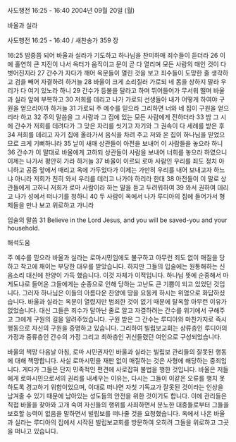 사도행전 16:25 - 16:40 
2004년 09월 20일 (월)

바울과 실라



사도행전 16:25 - 16:40 / 새찬송가 359 장


16:25 밤중쯤 되어 바울과 실라가 기도하고 하나님을 찬미하매 죄수들이 듣더라 26 이에 홀연히 큰 지진이 나서 옥터가 움직이고 문이 곧 다 열리며 모든 사람의 매인 것이 다 벗어진지라 27 간수가 자다가 깨어 옥문들이 열린 것을 보고 죄수들이 도망한 줄 생각하고 검을 빼어 자결하려 하거늘 28 바울이 크게 소리질러 가로되 네 몸을 상하지 말라 우리가 다 여기 있노라 하니 29 간수가 등불을 달라고 하며 뛰어들어가 무서워 떨며 바울과 실라 앞에 부복하고 30 저희를 데리고 나가 가로되 선생들아 내가 어떻게 하여야 구원을 얻으리이까 하거늘 31 가로되 주 예수를 믿으라 그리하면 너와 네 집이 구원을 얻으리라 하고 32 주의 말씀을 그 사람과 그 집에 있는 모든 사람에게 전하더라 33 밤 그 시에 간수가 저희를 데려다가 그 맞은 자리를 씻기고 자기와 그 권속이 다 세례를 받은 후 34 저희를 데리고 자기 집에 올라가서 음식을 차려 주고 저와 온 집이 하나님을 믿었으므로 크게 기뻐하니라 35 날이 새매 상관들이 아전을 보내어 이 사람들을 놓으라 하니 36 간수가 이 말대로 바울에게 고하되 상관들이 사람을 보내어 너희를 놓으라 하였으니 이제는 나가서 평안히 가라 하거늘 37 바울이 이르되 로마 사람인 우리를 죄도 정치 아니하고 공중 앞에서 때리고 옥에 가두었다가 이제는 가만히 우리를 내어 보내고자 하느냐 아니라 저희가 친히 와서 우리를 데리고 나가야 하리라 한대 38 아전들이 이 말로 상관들에게 고하니 저희가 로마 사람이라 하는 말을 듣고 두려워하여 39 와서 권하여 데리고 나가 성에서 떠나기를 청하니 40 두 사람이 옥에서 나가 루디아의 집에 들어가서 형제들을 만나 보고 위로하고 가니라 

입술의 말씀
31 Believe in the Lord Jesus, and you will be saved-you and your household.

해석도움





주 예수를 믿으라
바울과 실라는 로마시민임에도 불구하고 아무런 죄도 없이 매질을 당하고 착고에 채이는 부당한 대우를 받았습니다. 하지만 그들의 입술에는 원통해하는 신음소리 대신에 찬양이 가득 했습니다. 이것 자체가 이적입니다. 하나님 뜻에 순종해서 마게도냐로 들어온 그들에게는 순종으로 인해 당하는 고난도 큰 기쁨이 되고 있었던 것입니다. 그러자 하나님은 이들의 아름다운 찬양에 땅을 요동케 하시는 위엄으로 화답하셨습니다. 바울과 실라는 옥문이 열렸지만 범죄한 것이 없기 때문에 탈옥할 아무런 이유가 없었습니다. 대신 그들은 죄수가 달아난 줄로 알고 자결하려는 간수를 위기에서 구해주고 그에게 구원의 길을 알려주었습니다. 구원 받은 그 간수는 루디아와 마찬가지로 즉시 행동으로 자신의 구원을 증명하고 있습니다. 그리하여 빌립보교회는 상류층인 루디아의 가정과 중류층인 간수의 가정 그리고 최하층인 귀신들렸던 여인으로 구성되었습니다. 

바울의 책망
다음날 아침, 로마 시민권자인 바울과 실라는 빌립보 관리들의 잘못된 행동에 대해 책망합니다. 사실 로마시민을 재판 없이 매질하는 것은 사형에 해당하는 중죄입니다. 게다가 그들은 단지 민족적인 편견에 사로잡혀 불법을 행한 것입니다. 바울은 저들에게 로마시민으로서의 권리를 내세우는 이유는, 다시는 그들이 이같은 오류를 행치 못하도록 경고하기 위함이었으며, 이대로 떠나면 자칫 기독교가 잘못된 것이라는 인상을 남겨줄 수 있기 때문에 남아있는 성도들의 안전을 위한 것이기도 합니다. 이에 관리들은 직접 바울을 찾아와 고개 숙여 자신들의 행위를 사죄하면서 분노한 대중들로부터 그들을 보호할 능력이 없음을 말하면서 빌립보를 떠나줄 것을 요청했습니다. 옥에서 나온 바울과 실라는 루디아의 집에서 시작된 빌립보교회를 방문하여 오히려 그들을 위로하고 그곳을 떠나고 있습니다.